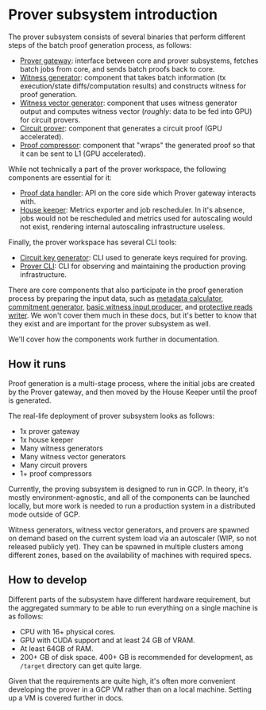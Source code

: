 # Prover subsystem introduction

The prover subsystem consists of several binaries that perform different steps of the batch proof generation process, as
follows:

- [Prover gateway][pg]: interface between core and prover subsystems, fetches batch jobs from core, and sends batch
  proofs back to core.
- [Witness generator][wg]: component that takes batch information (tx execution/state diffs/computation results) and
  constructs witness for proof generation.
- [Witness vector generator][wvg]: component that uses witness generator output and computes witness vector (_roughly_:
  data to be fed into GPU) for circuit provers.
- [Circuit prover][p]: component that generates a circuit proof (GPU accelerated).
- [Proof compressor][pc]: component that "wraps" the generated proof so that it can be sent to L1 (GPU accelerated).

While not technically a part of the prover workspace, the following components are essential for it:

- [Proof data handler][pdh]: API on the core side which Prover gateway interacts with.
- [House keeper][hk]: Metrics exporter and job rescheduler. In it's absence, jobs would not be rescheduled and metrics
  used for autoscaling would not exist, rendering internal autoscaling infrastructure useless.

Finally, the prover workspace has several CLI tools:

- [Circuit key generator][vkg]: CLI used to generate keys required for proving.
- [Prover CLI][pcli]: CLI for observing and maintaining the production proving infrastructure.

There are core components that also participate in the proof generation process by preparing the input data, such as
[metadata calculator][mc], [commitment generator][cg], [basic witness input producer][bwip], and [protective reads
writer][prw]. We won't cover them much in these docs, but it's better to know that they exist and are important for the
prover subsystem as well.

We'll cover how the components work further in documentation.

[pg]: https://github.com/matter-labs/zksync-era/tree/main/prover/crates/bin/prover_fri_gateway
[wg]: https://github.com/matter-labs/zksync-era/tree/main/prover/crates/bin/witness_generator
[wvg]: https://github.com/matter-labs/zksync-era/tree/main/prover/crates/bin/witness_vector_generator
[p]: https://github.com/matter-labs/zksync-era/tree/main/prover/crates/bin/prover_fri
[pc]: https://github.com/matter-labs/zksync-era/tree/main/prover/crates/bin/proof_fri_compressor
[pdh]: https://github.com/matter-labs/zksync-era/tree/main/core/node/proof_data_handler
[hk]: https://github.com/matter-labs/zksync-era/tree/main/core/node/house_keeper
[vkg]: https://github.com/matter-labs/zksync-era/tree/main/prover/crates/bin/vk_setup_data_generator_server_fri
[pcli]: https://github.com/matter-labs/zksync-era/tree/main/prover/crates/bin/prover_cli
[mc]: https://github.com/matter-labs/zksync-era/tree/main/core/node/metadata_calculator
[cg]: https://github.com/matter-labs/zksync-era/tree/main/core/node/commitment_generator
[bwip]: https://github.com/matter-labs/zksync-era/blob/main/core/node/vm_runner/src/impls/bwip.rs
[prw]: https://github.com/matter-labs/zksync-era/blob/main/core/node/vm_runner/src/impls/protective_reads.rs

## How it runs

Proof generation is a multi-stage process, where the initial jobs are created by the Prover gateway, and then moved by
the House Keeper until the proof is generated.

The real-life deployment of prover subsystem looks as follows:

- 1x prover gateway
- 1x house keeper
- Many witness generators
- Many witness vector generators
- Many circuit provers
- 1+ proof compressors

Currently, the proving subsystem is designed to run in GCP. In theory, it's mostly environment-agnostic, and all of the
components can be launched locally, but more work is needed to run a production system in a distributed mode outside of
GCP.

Witness generators, witness vector generators, and provers are spawned on demand based on the current system load via an
autoscaler (WIP, so not released publicly yet). They can be spawned in multiple clusters among different zones, based on
the availability of machines with required specs.

## How to develop

Different parts of the subsystem have different hardware requirement, but the aggregated summary to be able to run
everything on a single machine is as follows:

- CPU with 16+ physical cores.
- GPU with CUDA support and at least 24 GB of VRAM.
- At least 64GB of RAM.
- 200+ GB of disk space. 400+ GB is recommended for development, as `/target` directory can get quite large.

Given that the requirements are quite high, it's often more convenient developing the prover in a GCP VM rather than on
a local machine. Setting up a VM is covered further in docs.
